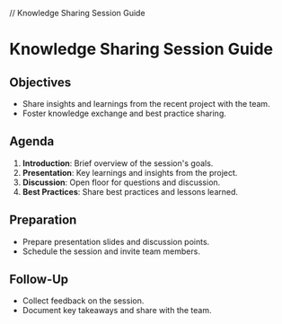 // Knowledge Sharing Session Guide
# Knowledge Sharing Session Guide

## Objectives
- Share insights and learnings from the recent project with the team.
- Foster knowledge exchange and best practice sharing.

## Agenda
1. **Introduction**: Brief overview of the session's goals.
2. **Presentation**: Key learnings and insights from the project.
3. **Discussion**: Open floor for questions and discussion.
4. **Best Practices**: Share best practices and lessons learned.

## Preparation
- Prepare presentation slides and discussion points.
- Schedule the session and invite team members.

## Follow-Up
- Collect feedback on the session.
- Document key takeaways and share with the team.